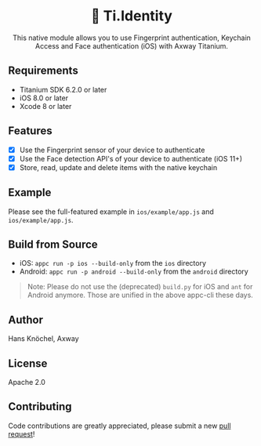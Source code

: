 <h1 align="center">🔐 Ti.Identity</h1>

<p align="center">This native module allows you to use Fingerprint authentication, Keychain Access and Face authentication (iOS) with Axway Titanium.</p>

## Requirements
- Titanium SDK 6.2.0 or later
- iOS 8.0 or later
- Xcode 8 or later

## Features
- [x] Use the Fingerprint sensor of your device to authenticate
- [x] Use the Face detection API's of your device to authenticate (iOS 11+)
- [x] Store, read, update and delete items with the native keychain

## Example
Please see the full-featured example in `ios/example/app.js` and `ios/example/app.js`.

## Build from Source
- iOS: `appc run -p ios --build-only` from the `ios` directory
- Android: `appc run -p android --build-only` from the `android` directory

> Note: Please do not use the (deprecated) `build.py` for iOS and `ant` for Android anymore.
> Those are unified in the above appc-cli these days.

## Author
Hans Knöchel, Axway

## License
Apache 2.0

## Contributing
Code contributions are greatly appreciated, please submit a new [pull request](https://github.com/appcelerator-modules/titanium-identity/pull/new/master)!
